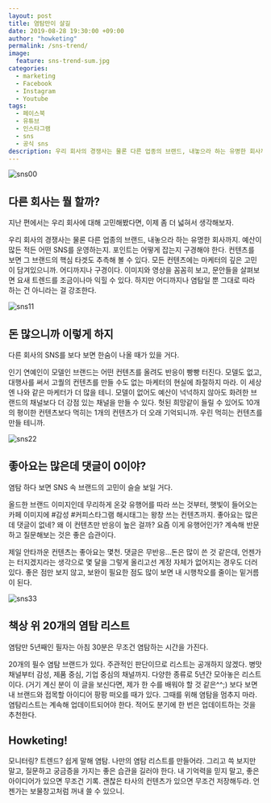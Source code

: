 ```yaml
---
layout: post
title: 염탐만이 살길
date: 2019-08-28 19:30:00 +09:00
author: "howketing"
permalink: /sns-trend/
image:
  feature: sns-trend-sum.jpg
categories:
  - marketing
  - Facebook
  - Instagram
  - Youtube
tags:
  - 페이스북
  - 유튜브
  - 인스타그램
  - sns
  - 공식 sns
description: 우리 회사의 경쟁사는 물론 다른 업종의 브랜드, 내놓으라 하는 유명한 회사까지.예산이 많든 적든 어떤 SNS를 운영하는지. 포인트는 어떻게 잡는지 구경해야 한다.
---
```


![sns00](https://lh3.googleusercontent.com/WrYUNXywE8idyA-2finzLSf-0zRfsF05GMdCbhy2MHesBedkYcK-w6ObRQERnF6z3NidfCPiaPaW9MolOVV8QlYXr1S2QDk8anVy06vTqsjvscK5ySZE5BWoWC6A9L9aHUf2VdNk8cqoO_36a7ZeyVfOcUmlEsJx31H8uUWjy0HzBhokHvrmGp9n8D3JS6wfRzh42SOxkcQ4SUhbGfjSGfY47AvhxkLV7rB0hCjnkEd5E8L_tOm_kZz3TZI22H6otv9iC2DnYxFyCPVIO94zGOJGSFD-X05Z0ViBGrREv__8DF6w6qcFNhqK0Xv8QBQy8TrS_JfcG_OkBPquAZ_3MjEevny51FdzQP4VFvdXEZi4oaRPTBCJ6UyffcBT_AYAmdpx9VmBAcwnz5RMZlr9l0ewhb57SadZD1aUmg-mtJfw4ATwOPwGXoElS5ImgFkTAtVauXOx52Ygmk3FNW2v-YYU3Oh9YeRzNTOsQ9vXnsr6IE9a_zMqMP0uuC89p8LB89EjNwoOMg8O8wsMYI7WaATLVkWqsNYsCaudLn_bpj2Efebz1yB2T3h8l9kgzls_y2dhzW-806I1Bce_gYBdAhlrLe-CSfcmjbvYKO7SYxV7cg1YEaTrnUs4eubiBoqLaFciMYJbIgZE6BdXkLi__rHIop0MMgpRdG-QAV282ivY0jffQ3ZWLEe-TkTHOyDckD06xnsTKOR-OLxIRUPoptqZ=w920-h550-no)

## 다른 회사는 뭘 할까?

지난 편에서는 우리 회사에 대해 고민해봤다면, 이제 좀 더 넓혀서 생각해보자.

우리 회사의 경쟁사는 물론 다른 업종의 브랜드, 내놓으라 하는 유명한 회사까지. 예산이 많든 적든 어떤 SNS를 운영하는지. 포인트는 어떻게 잡는지 구경해야 한다. 컨텐츠를 보면 그 브랜드의 핵심 타겟도 추측해 볼 수 있다. 모든 컨텐츠에는 마케터의 깊은 고민이 담겨있으니까. 어디까지나 구경이다. 이미지와 영상을 꼼꼼히 보고, 문안들을 살펴보면 요새 트렌드를 조금이나마 익힐 수 있다. 하지만 어디까지나 염탐일 뿐 그대로 따라 하는 건 아니라는 걸 강조한다.

![sns11](https://lh3.googleusercontent.com/GG72i0UVgo6UVwfPHv7YAQapXGW_xuk4cX28Ps59AFZdR13UPDneYrQpmPx2kDyDdstZA12HSUpuXpFRGBDMzvs48IfTySyhkWsXhfGlHlh4bsjyKwJuQ_N0VTdgJyilQA6VrarUEQK2w6u_qKjziLj_V038Tz1YJk24Qubtc4SzOVO6-KOcgnDOQi_Pt-cgb-Qj9pjYgTCteQnvL-vtGXzyIam1-XuyiFe0hFJky8alTEKbitCyqwZYXc0j2Y1d3DuYaINWtyGH8cLU__7Y6dTaZCEdwZUgAxTzxid6Tvjvrcr1JYHqR4UEjuhXL91yp-16clzcsadl-_QCSN6xmsrILxzrhm2DkmhkXLcZYqm21vXVm1G8s6QVaDYHUGbw2Y5z0bZHqXyVvvE-vA4-ZcxAc-gr4wYyOkTcQMWSJMv2GbWQ4pr_su1UmNaYJ4LcnyE7AjYJ2va4G0jsQrCEc--Rd-voUjcqEIsFuVF1gMN7diAR0vo7xfRjGDEqtSWDMZuk4BkaBvCpv_iDGUiOMHB3ZMViF3B-wkOxE6M-pVpplPTzklZ8DAhHhgyO1MgS61VoSZOPSDxK0nxV7TFggyMym1RwDMgo5T5vP7NHca07FTyebdEJRSHvjeKMv0gJhtowQG36LYO_M7OMWEcVgoMx1om3m8jhj9d0EmfHcqRQ5gKIUVXFmnJ6sPV7wS9L5ugogebLAKo7o2lXTukKeHM=w959-h503-no)

## 돈 많으니까 이렇게 하지

다른 회사의 SNS를 보다 보면 한숨이 나올 때가 있을 거다.

인기 연예인이 모델인 브랜드는 어떤 컨텐츠를 올려도 반응이 빵빵 터진다. 모델도 없고, 대행사를 써서 고퀄의 컨텐츠를 만들 수도 없는 마케터의 현실에 좌절하지 마라. 이 세상엔 나와 같은 마케터가 더 많을 테니. 모델이 없어도 예산이 넉넉하지 않아도 화려한 브랜드의 채널보다 더 강점 있는 채널을 만들 수 있다. 헛된 희망같이 들릴 수 있어도 10개의 평이한 컨텐츠보다 먹히는 1개의 컨텐츠가 더 오래 기억되니까. 우린 먹히는 컨텐츠를 만들 테니까.

![sns22](https://lh3.googleusercontent.com/NgMYtm5P-ozXJmwaXnqhcgqQmETg9cAnEO3y4ljqFn21Mv6pCJB7CYbcfJ-426rdhSxeE6Nz1JCdRlh4UhRBdm1AH2tEInGYVSfIf5ZM7vn6nvNgc07DWIaEpWuqvduQzMbIOk3QV9lYrLc9jruBNE6Q6yvKLl1WbqMXV8NjKvMErNFDFlhi7FFuoaaz_tAke8ROkhaeN-tMVZkRefzYTq4eo2bKP_En5QBIVw-zUyrgY2VbtNHoO9ck3qR6UOBYSqS_ADgLg3AtpWOFGjwmaTNiBqvkiCYZ3YMdjJSWp05BYFMMgVgUeBhkp8gMrRkddPXXi-pfJlvVLoWJOEvRlJ-TJR6fhOO_cbNktXeuvvSzi7zJiDm_dU0g4_ZUHQ8OW9tHF0eiPLkL3HbvYxkgW7j_mN6uQvOt2BUOhZTeJuMFZ2WQ0BWOM5_7maUIGwojImEGFxftb5JbAhrkwtksG-wLUop2k0YDGURNM0kA84wLE-tyeG0bUK8iat4_ZHTczynFyiQPRdp8dR-jRMK0HX7_-9K611qbsL9DZgKRcQ6pL4dP-0ah45Baqrha0gs_4SBo8YJn2iBMvN0ZfiGaAJ87r1L9dXZw9IWdkW8E5GW85dHitIS-jWs1Ej6vczQ8-oJGcJpPLFFML1ORxoRbqgiVMoOZuQ=w482-h296-no)

## 좋아요는 많은데 댓글이 0이야?

염탐 하다 보면 SNS 속 브랜드의 고민이 슬슬 보일 거다. 

올드한 브랜드 이미지인데 무리하게 온갖 유행어를 따라 쓰는 것부터, 햇빛이 들어오는 카페 이미지에 #감성 #커피스타그램 해시태그는 왕창 쓰는 컨텐츠까지. 좋아요는 많은데 댓글이 없네? 왜 이 컨텐츠만 반응이 높은 걸까? 요즘 이게 유행어인가? 계속해 반문하고 질문해보는 것은 좋은 습관이다.

제일 안타까운 컨텐츠는 좋아요는 몇천. 댓글은 무반응…돈은 많이 쓴 것 같은데, 언젠가는 터지겠지라는 생각으로 몇 달을 그렇게 올리고선 계정 자체가 없어지는 경우도 더러 있다. 좋은 점만 보지 않고, 보완이 필요한 점도 많이 보면 내 시행착오를 줄이는 밑거름이 된다.

![sns33](https://lh3.googleusercontent.com/sNIcpOxMQz-KVZ-n1VD5O2Nh9OJYGMHdPVHL8cJYLzgoBUriiAtJES4RZGzFXN_R_AyKgKrr45IdnUc86AkSyWJBvzp4KJziSazNi9oy3dn54gLCiczeZAMrLd7OoVQo0GqN4Bo-8NEbO0NwHEpPC7Dl4g_KF0u-fpblmYU6PlS9_ck40AOnuvzYqVKoSNYV_ptgmbLHEpCwxFW_TJtfE6k9J8JuAJeWJ_mMdlwia_XHSI6YS783DWEPk9fKWAKIqbPxAQgTDwvDe2qWlIwHPth_FatYoYyXVakItZtWix9PJR4NJUiMUEm3-QIWdsAzMIf9efYjKkVFZAV6e74_tbVybAgbxutzkgZZYyDP2GHvMx07m0Do5a6h2KSP2M0XrVUGqRUD2FYTcbfQdxhU_R8-IxndXfAPbNHWqgZO4Yxj1xwno71OA7r4Yi8j3bx3KMbPkwPcxznDZIypPAAgO7qd4VR2Rhs0pwGVdZ5pr_Tgh3U0DgS9jhXV-UVorDjxHIwazeSqvJr5vvcKe_FZGW5_vqvjKauo-HzpSLRwa2Pcc0dVQCiWU6xcyaEDGkNcAje95q0oKlOT3s2JZopMCLjGJUYZK7yEl1RrpEl4FuQObb4cNCi3qpxBrpxKJhaIwa9qGDq-W6vXYrFH9yoHoX8DME_BThd5kQz-RiBhzXtGZDegj_xG8qCvJp8_xXdYdg_v4fVmhT16MUURj2dlM_c=w959-h503-no)

## 책상 위 20개의 염탐 리스트

염탐만 5년째인 필자는 아침 30분은 무조건 염탐하는 시간을 가진다.

20개의 필수 염탐 브랜드가 있다. 주관적인 판단이므로 리스트는 공개하지 않겠다. 병맛 채널부터 감성, 제품 중심, 기업 중심의 채널까지. 다양한 종류로 5년간 모아놓은 리스트이다. (거기 계신 분이 이 글을 보신다면, 제가 한 수를 배워야 할 것 같은^^;) 보다 보면 내 브랜드와 접목할 아이디어 팡팡 떠오를 때가 있다. 그때를 위해 염탐을 멈추지 마라. 염탐리스트는 계속해 업데이트되어야 한다. 적어도 분기에 한 번은 업데이트하는 것을 추천한다.

## Howketing!

모니터링? 트렌드? 쉽게 말해 염탐. 나만의 염탐 리스트를 만들어라. 그리고 쓱 보지만 말고, 질문하고 궁금증을 가지는 좋은 습관을 길러야 한다. 내 기억력을 믿지 말고, 좋은 아이디어가 있으면 무조건 기록. 괜찮은 타사의 컨텐츠가 있으면 무조건 저장해두라. 언젠가는 보물창고처럼 꺼내 쓸 수 있으니.